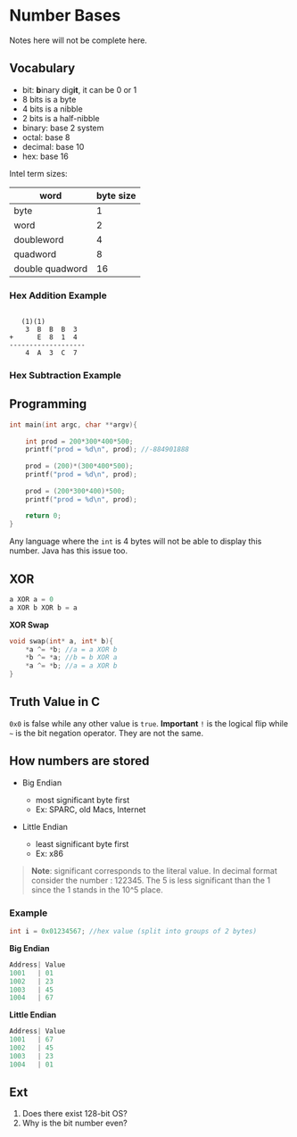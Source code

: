 # Number Bases
Notes here will not be complete here. 

## Vocabulary 
+ bit: **b**inary dig**it**, it can be 0 or 1
+ 8 bits is a byte
+ 4 bits is a nibble
+ 2 bits is a half-nibble
+ binary: base 2 system
+ octal: base 8 
+ decimal: base 10
+ hex: base 16

Intel term sizes:

| word            | **byte** size |
| --------------- | ------------- |
| byte            | 1             |
| word            | 2             |
| doubleword      | 4             |
| quadword        | 8             |
| double quadword | 16              |

### Hex Addition Example
```JS
	   
   (1)(1)
	3  B  B  B  3
+	   E  8  1  4
-------------------
	4  A  3  C  7

```

### Hex Subtraction Example
<!-- LEARN THIS -->
## Programming
```c
int main(int argc, char **argv){
	
	int prod = 200*300*400*500;
	printf("prod = %d\n", prod); //-884901888
	
	prod = (200)*(300*400*500);
	printf("prod = %d\n", prod);
	
	prod = (200*300*400)*500;
	printf("prod = %d\n", prod);
	
	return 0;	
}
```
Any language where the `int` is 4 bytes will not be able to display this number. Java has this issue too. 

## XOR
```js
a XOR a = 0
a XOR b XOR b = a
```

**XOR Swap**
```c
void swap(int* a, int* b){
	*a ^= *b; //a = a XOR b
	*b ^= *a; //b = b XOR a
	*a ^= *b; //a = a XOR b
}
```

## Truth Value in C
`0x0` is false while any other value is `true`.
**Important**
`!` is the logical flip while `~` is the bit negation operator. They are not the same. 

## How numbers are stored
+ Big Endian
	+ most significant byte first
	+ Ex: SPARC, old Macs, Internet

+ Little Endian
	+ least significant byte first
	+ Ex: x86


> **Note**: significant corresponds to the literal value. In decimal format consider the number : 122345. The 5 is less significant than the 1 since the 1 stands in the 10^5 place.

### Example
```c
int i = 0x01234567; //hex value (split into groups of 2 bytes)
```
**Big Endian**
```c
Address| Value 
1001   | 01
1002   | 23
1003   | 45
1004   | 67
```

**Little Endian**
```c
Address| Value 
1001   | 67
1002   | 45
1003   | 23
1004   | 01
```

## Ext
1. Does there exist 128-bit OS?
2. Why is the bit number even?
